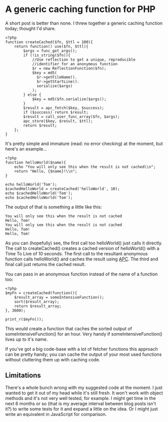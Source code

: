 # A generic caching function for PHP

A short post is better than none. I threw together a generic caching function today; thought I'd share. 

    <?php
    function createCached($fn, $ttl = 100){
        return function() use($fn, $ttl){
            $args = func_get_args();
            if (!is_string($fn)){
                //Use reflection to get a unique, reproducible 
                //identifier for an anonymous function
                $r = new ReflectionFunction($fn);
                $key = md5(
                  $r->getFileName().
                  $r->getStartLine().
                  serialize($args)
                );
            } else {
                $key = md5($fn.serialize($args));
            }
            $result = apc_fetch($key, $success);
            if ($success) return $result;
            $result = call_user_func_array($fn, $args);
            apc_store($key, $result, $ttl);
            return $result;
        };
    }

It's pretty simple and immature (read: no error checking) at the moment, but here's an example...

    <?php
    function helloWorld($name){
        echo "You will only see this when the result is not cached\\n";
        return "Hello, {$name}!\\n";
    }

    echo helloWorld('Tom');
    $cachedHelloWorld = createCached('helloWorld', 10);
    echo $cachedHelloWorld('Tom');
    echo $cachedHelloWorld('Tom');

The output of that is something a little like this:

    You will only see this when the result is not cached
    Hello, Tom!
    You will only see this when the result is not cached
    Hello, Tom!
    Hello, Tom!

As you can (hopefully) see, the first call too helloWorld() just calls it directly. The call to 
createCached() creates a cached version of helloWorld() with a Time To Live of 10 seconds. The 
first call to the resultant anonymous function calls helloWorld() and caches the result using 
[APC](http://pecl.php.net/package/APC). The third and final call just returns the cached result. 

You can pass in an anonymous function instead of the name of a function too:

    <?php
    $myFn = createCached(function(){
        $result_array = someIntensiveFunction();
        sort($result_array);
        return $result_array;
    }, 3600);

    print_r($myFn());

This would create a function that caches the sorted output of someIntensiveFunction() for an hour. 
Very handy if someIntensiveFunction() lives up to it's name. 

If you've got a big code-base with a lot of fetcher functions this approach can be pretty handy; 
you can cache the output of your most used functions without cluttering them up with caching code. 

## Limitations
There's a whole bunch wrong with my suggested code at the moment. I just wanted to get it out of my 
head while it's still fresh. It won't work with object methods and it's not very well tested, for 
example. I might get time in the next 6 months or so (that is my average interval between blog 
posts isn't it?) to write some tests for it and expand a little on the idea. Or I might just write 
an equivalent in JavaScript for comparison.
